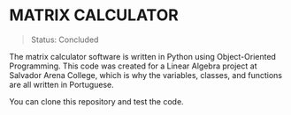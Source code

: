 # MATRIX CALCULATOR

> Status: Concluded

The matrix calculator software is written in Python using Object-Oriented Programming. This code was created for a Linear Algebra project at Salvador Arena College, which is why the variables, classes, and functions are all written in Portuguese.

You can clone this repository and test the code.
